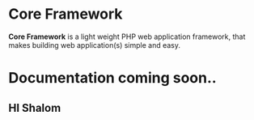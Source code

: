 Core Framework
================
**Core Framework** is a light weight PHP web application framework, that makes building web application(s) simple and easy.



# Documentation coming soon..

HI Shalom
---------